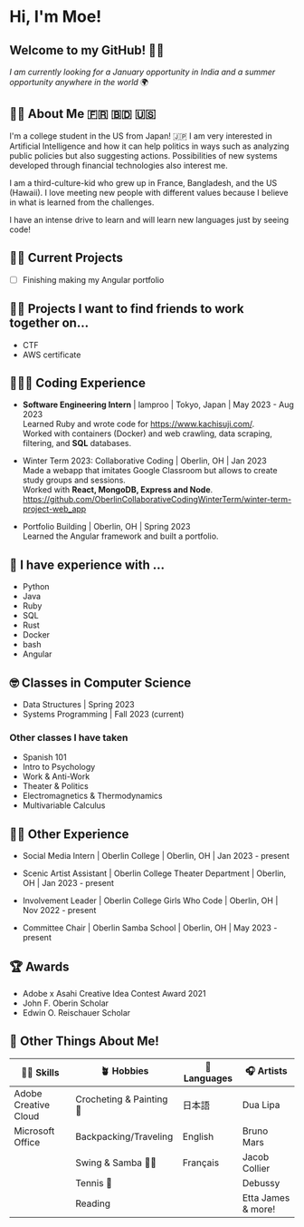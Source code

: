 # Hi, I'm Moe!

## Welcome to my GitHub! 👋🏻

*I am currently looking for a January opportunity in India and a summer opportunity anywhere in the world* 🌍

## 👧🏻  About Me 🇫🇷 🇧🇩 🇺🇸

I'm a college student in the US from Japan! 🇯🇵 
I am very interested in Artificial Intelligence and how it can help politics in ways such as analyzing public policies but also suggesting actions. Possibilities of new systems developed through financial technologies also interest me.

I am a third-culture-kid who grew up in France, Bangladesh, and the US (Hawaii). 
I love meeting new people with different values because I believe in what is learned from the challenges.  

I have an intense drive to learn and will learn new languages just by seeing code!  

## 💪🏻  Current Projects

- [ ] Finishing making my Angular portfolio

## 👯‍♀️  Projects I want to find friends to work together on...
- CTF
- AWS certificate

## 👩🏻‍💻  Coding Experience
- **Software Engineering Intern** | lamproo | Tokyo, Japan | May 2023 - Aug 2023  
Learned Ruby and wrote code for https://www.kachisuji.com/.  
Worked with containers (Docker) and web crawling, data scraping, filtering, and **SQL** databases.

- Winter Term 2023: Collaborative Coding | Oberlin, OH | Jan 2023  
Made a webapp that imitates Google Classroom but allows to create study groups and sessions.  
Worked with **React, MongoDB, Express and Node**.  
https://github.com/OberlinCollaborativeCodingWinterTerm/winter-term-project-web_app

- Portfolio Building | Oberlin, OH | Spring 2023  
Learned the Angular framework and built a portfolio.

## 💬  I have experience with ...
- Python
- Java
- Ruby 
- SQL
- Rust
- Docker
- bash
- Angular

## 🤓  Classes in Computer Science
- Data Structures | Spring 2023  
- Systems Programming | Fall 2023 (current)

### Other classes I have taken 
- Spanish 101
- Intro to Psychology
- Work & Anti-Work
- Theater & Politics
- Electromagnetics & Thermodynamics
- Multivariable Calculus

## 🤘🏻  Other Experience
- Social Media Intern | Oberlin College | Oberlin, OH | Jan 2023 - present

- Scenic Artist Assistant | Oberlin College Theater Department | Oberlin, OH | Jan 2023 - present 

- Involvement Leader | Oberlin College Girls Who Code | Oberlin, OH | Nov 2022 - present

- Committee Chair | Oberlin Samba School | Oberlin, OH | May 2023 - present

## 🏆  Awards 
- Adobe x Asahi Creative Idea Contest Award 2021
- John F. Oberin Scholar
- Edwin O. Reischauer Scholar

## 🌈  Other Things About Me! 

| 🕺🏻 Skills | 🪴 Hobbies | 👅 Languages | 🎧 Artists |
| ---------- | ------------ | ------------ | --------- |
| Adobe Creative Cloud | Crocheting & Painting 🎨 | 日本語 | Dua Lipa |
| Microsoft Office | Backpacking/Traveling  | English | Bruno Mars |
| | Swing & Samba 💃🏻 | Français | Jacob Collier |
| | Tennis 🎾 | | Debussy |
| | Reading | | Etta James & more! |
